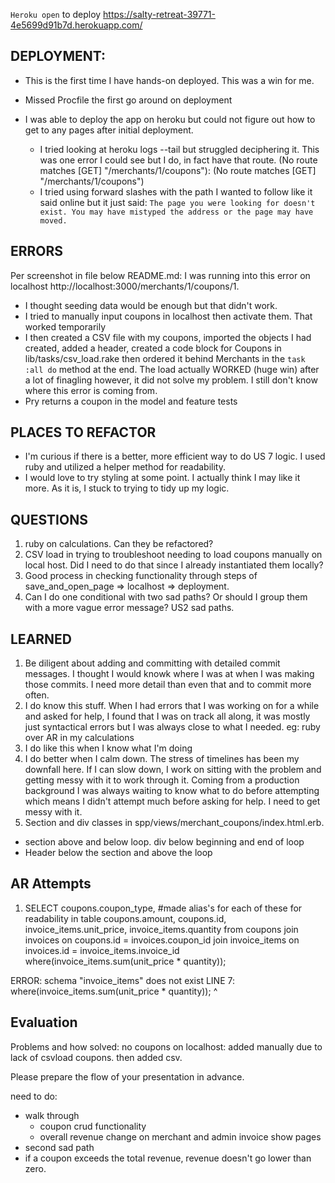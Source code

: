 `Heroku open` to deploy
https://salty-retreat-39771-4e5699d91b7d.herokuapp.com/

## DEPLOYMENT: 
- This is the first time I have hands-on deployed.  This was a win for me.

- Missed Procfile the first go around on deployment
- I was able to deploy the app on heroku but could not figure out how to get to any pages after initial deployment.  

    - I tried looking at heroku logs --tail but struggled deciphering it.  This was one error I could see but I do, in fact have that route. 
 (No route matches [GET] "/merchants/1/coupons"): (No route matches [GET] "/merchants/1/coupons")
   - I tried using forward slashes with the path I wanted to follow like it said online but it just said: 
`The page you were looking for doesn't exist.
You may have mistyped the address or the page may have moved.`


## ERRORS
Per screenshot in file below README.md: I was running into this error on localhost http://localhost:3000/merchants/1/coupons/1.
- I thought seeding data would be enough but that didn't work.
- I tried to manually input coupons in localhost then activate them. That worked temporarily
- I then created a CSV file with my coupons, imported the objects I had created, added a header, created a code block for Coupons in lib/tasks/csv_load.rake then ordered it behind Merchants in the `task :all do` method at the end.  The load actually WORKED (huge win) after a lot of finagling however, it did not solve my problem.  I still don't know where this error is coming from. 
- Pry returns a coupon in the model and feature tests

## PLACES TO REFACTOR
- I'm curious if there is a better, more efficient way to do US 7 logic.  I used ruby and utilized a helper method for readability.  
- I would love to try styling at some point.  I actually think I may like it more. As it is, I stuck to trying to tidy up my logic.  


## QUESTIONS
1. ruby on calculations.  Can they be refactored?
2. CSV load in trying to troubleshoot needing to load coupons manually on local host. Did I need to do that since I already instantiated them locally?
3. Good process in checking functionality through steps of save_and_open_page => localhost => deployment.  
4. Can I do one conditional with two sad paths?  Or should I group them with a more vague error message? US2 sad paths.  

## LEARNED
1. Be diligent about adding and committing with detailed commit messages.  I thought I would knowk where I was at when I was making those commits.  I need more detail than even that and to commit more often.  
2. I do know this stuff.  When I had errors that I was working on for a while and asked for help, I found that I was on track all along, it was mostly just syntactical errors but I was always close to what I needed. eg: ruby over AR in my calculations
3. I do like this when I know what I'm doing
4. I do better when I calm down.  The stress of timelines has been my downfall here.  If I can slow down, I work on sitting with the problem and getting messy with it to work through it.  Coming from a production background I was always waiting to know what to do before attempting which means I didn't attempt much before asking for help.  I need to get messy with it.  
5. Section and div classes in spp/views/merchant_coupons/index.html.erb.  
  - section above and below loop.  div below beginning and end of loop
  - Header below the section and above the loop

## AR Attempts
1. SELECT coupons.coupon_type,    #made alias's for each of these for readability in table
          coupons.amount, 
          coupons.id, 
          invoice_items.unit_price, 
          invoice_items.quantity
from coupons
join invoices
on coupons.id = invoices.coupon_id
join invoice_items
on invoices.id = invoice_items.invoice_id
where(invoice_items.sum(unit_price * quantity));


ERROR:  schema "invoice_items" does not exist
LINE 7: where(invoice_items.sum(unit_price * quantity));
              ^



## Evaluation
Problems and how solved: no coupons on localhost: added manually due to lack of csvload coupons. then added csv. 

Please prepare the flow of your presentation in advance.

need to do:
- walk through 
  - coupon crud functionality
  - overall revenue change on merchant and admin invoice show pages
- second sad path
- if a coupon exceeds the total revenue, revenue doesn't go lower than zero. 

